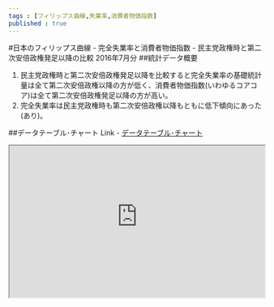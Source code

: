 ```yaml
--- 
tags : [フィリップス曲線,失業率,消費者物価指数] 
published : true
---
```

#日本のフィリップス曲線 - 完全失業率と消費者物価指数 - 民主党政権時と第二次安倍政権発足以降の比較 2016年7月分
##統計データ概要
1. 民主党政権時と第二次安倍政権発足以降を比較すると完全失業率の基礎統計量は全て第二次安倍政権以降の方が低く、消費者物価指数(いわゆるコアコア)は全て第二次安倍政権発足以降の方が高い。
1. 完全失業率は民主党政権時も第二次安倍政権以降もともに低下傾向にあった(あり)。



##データテーブル･チャート
Link - [データテーブル･チャート](http://knowledgevault.saecanet.com/charts/am-consulting.co.jp-2016-09-14-15-01-11.html)

<iframe src="http://knowledgevault.saecanet.com/charts/am-consulting.co.jp-2016-09-14-15-01-11.html" width="100%" height="300px"></iframe>